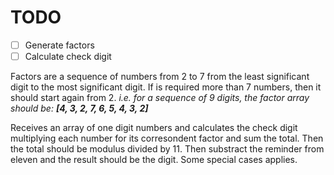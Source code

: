 # TODO

- [ ] Generate factors
- [ ] Calculate check digit

Factors are a sequence of numbers from 2 to 7 from the least significant digit to the most significant digit. If is required more than 7 numbers, then it should start again from 2. *i.e. for a sequence of 9 digits, the factor array should be:* ***[4, 3, 2, 7, 6, 5, 4, 3, 2]***

Receives an array of one digit numbers and calculates the check digit multiplying each number for its corresondent factor and sum the total. Then the total should be modulus divided by 11. Then substract the reminder from eleven and the result should be the digit. Some special cases applies.